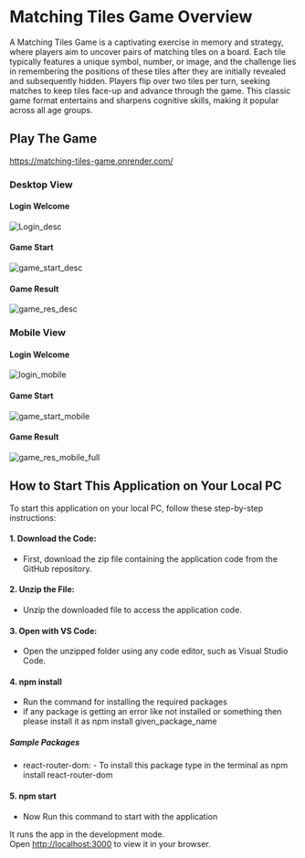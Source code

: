 # Matching Tiles Game Overview

A Matching Tiles Game is a captivating exercise in memory and strategy, where players aim to uncover pairs of matching tiles on a board. Each tile typically features a unique symbol, number, or image, and the challenge lies in remembering the positions of these tiles after they are initially revealed and subsequently hidden. Players flip over two tiles per turn, seeking matches to keep tiles face-up and advance through the game. This classic game format entertains and sharpens cognitive skills, making it popular across all age groups.


## Play The Game 
https://matching-tiles-game.onrender.com/

### Desktop View

#### Login Welcome
![Login_desc](https://github.com/rakesh4902/todos-task-claimzippy-assignment-/assets/83058036/29e7f31e-9484-46cb-894b-9f785082c41d)

#### Game Start
![game_start_desc](https://github.com/rakesh4902/todos-task-claimzippy-assignment-/assets/83058036/21787505-c986-4b55-beb5-4d2ece9724a3)

#### Game Result
![game_res_desc](https://github.com/rakesh4902/todos-task-claimzippy-assignment-/assets/83058036/65781f0f-25db-4682-9d38-c2a2d05acc0f)


### Mobile View

#### Login Welcome
![login_mobile](https://github.com/rakesh4902/todos-task-claimzippy-assignment-/assets/83058036/bcd4e67e-3ea0-457e-bc95-1b9bb952dd84)

#### Game Start
![game_start_mobile](https://github.com/rakesh4902/todos-task-claimzippy-assignment-/assets/83058036/55aef751-1219-4183-8111-a8584f00cb6b)

#### Game Result
![game_res_mobile_full](https://github.com/rakesh4902/todos-task-claimzippy-assignment-/assets/83058036/223be47f-2415-4fc2-bdec-a982b0f9c9d9)


## How to Start This Application on Your Local PC

To start this application on your local PC, follow these step-by-step instructions:

#### 1. Download the Code:
- First, download the zip file containing the application code from the GitHub repository.

#### 2. Unzip the File:
- Unzip the downloaded file to access the application code.

#### 3. Open with VS Code:
- Open the unzipped folder using any code editor, such as Visual Studio Code.

#### 4. npm install
- Run the command for installing the required packages
- if any package is getting an error like not installed or something then please install it as npm install given_package_name
##### Sample Packages 
- react-router-dom: - To install this package type in the terminal as npm install react-router-dom
  
#### 5. npm start
- Now Run this command to start with the application

It runs the app in the development mode.\
Open [http://localhost:3000](http://localhost:3000) to view it in your browser.

